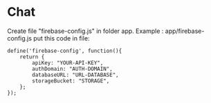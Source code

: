 # Chat

Create file "firebase-config.js" in folder app.
Example : app/firebase-config.js
put this code in file:
````
define('firebase-config', function(){
    return {
        apiKey: "YOUR-API-KEY",
        authDomain: "AUTH-DOMAIN",
        databaseURL: "URL-DATABASE",
        storageBucket: "STORAGE",
    };
});